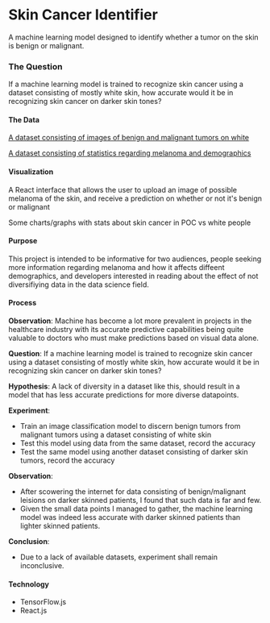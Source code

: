 # Skin Cancer Identifier
A machine learning model designed to identify whether a tumor on the skin is benign or malignant. 

### The Question
If a machine learning model is trained to recognize skin cancer using a dataset consisting of mostly white skin, how accurate would it be in recognizing skin cancer on darker skin tones?

#### The Data
[A dataset consisting of images of benign and malignant tumors on white](https://www.kaggle.com/fanconic/skin-cancer-malignant-vs-benign)

[A dataset consisting of statistics regarding melanoma and demographics](https://www.cdc.gov/cancer/uscs/dataviz/download_data.htm)

#### Visualization 
A React interface that allows the user to upload an image of possible melanoma of the skin, and receive a prediction on whether or not it's benign or malignant

Some charts/graphs with stats about skin cancer in POC vs white people

#### Purpose
This project is intended to be informative for two audiences, people seeking more information regarding melanoma and how it affects diffeent demographics, and developers interested in reading about the effect of not diversifiying data in the data science field.

#### Process
**Observation**: Machine has become a lot more prevalent in projects in the healthcare industry with its accurate predictive capabilities being quite valuable to doctors who must make predictions based on visual data alone.

**Question**: If a machine learning model is trained to recognize skin cancer using a dataset consisting of mostly white skin, how accurate would it be in recognizing skin cancer on darker skin tones?

**Hypothesis**: A lack of diversity in a dataset like this, should result in a model that has less accurate predictions for more diverse datapoints.

**Experiment**:
- Train an image classification model to discern benign tumors from malignant tumors using a dataset consisting of white skin
- Test this model using data from the same dataset, record the accuracy
- Test the same model using another dataset consisting of darker skin tumors, record the accuracy

**Observation**: 
- After scowering the internet for data consisting of benign/malignant leisions on darker skinned patients, I found that such data is far and few.
- Given the small data points I managed to gather, the machine learning model was indeed less accurate with darker skinned patients than lighter skinned patients.

**Conclusion**: 
-  Due to a lack of available datasets, experiment shall remain inconclusive.


#### Technology 
- TensorFlow.js
- React.js
